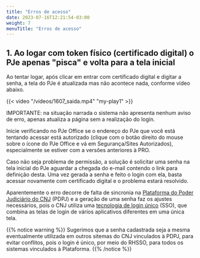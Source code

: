 ```yaml
---
title: "Erros de acesso"
date: 2023-07-16T12:21:54-03:00
weight: 7
menuTitle: "Erros de acesso"
---
```

## 1. Ao logar com token físico (certificado digital) o PJe apenas "pisca" e volta para a tela inicial

Ao tentar logar, após clicar em entrar com certificado digital e digitar a senha, a tela do PJe é atualizada mas não acontece nada, conforme vídeo abaixo. 

{{< video "/videos/1607_saida.mp4" "my-play1" >}}

IMPORTANTE: na situação narrada o sistema não apresenta nenhum aviso de erro, apenas atualiza a página sem a realização do login.

Inicie verificando no PJe Office se o endereço do PJe que você está tentando acessar está autorizado (clique com o botão direito do mouse sobre o ícone do PJe Office e vá em Segurança/Sites Autorizados), especialmente se estiver com a versões anteriores à PRO.

Caso não seja problema de permissão, a solução é solicitar uma senha na tela inicial do PJe aguardar a chegada do e-mail contendo o link para definição desta. Uma vez gerada a senha e feito o login com ela, basta acessar novamente com certificado digital e o problema estará resolvido.

Aparentemente o erro decorre de falta de sincronia na [Plataforma do Poder Judiciário do CNJ](https://www.cnj.jus.br/tecnologia-da-informacao-e-comunicacao/plataforma-digital-do-poder-judiciario-brasileiro-pdpj-br/) (PDPJ) e a geração de uma senha faz os ajustes necessários, pois o CNJ utiliza uma [tecnologia de login único](https://docs.pdpj.jus.br/servicos-estruturantes/autenticacao-sso/) (SSO), que combina as telas de login de vários aplicativos diferentes em uma única tela.

{{% notice warning %}}
Sugerimos que a senha cadastrada seja a mesma eventualmente utilizada em outros sitemas do CNJ vinculados à PDPJ, para evitar conflitos, pois o login é único, por meio do RHSSO, para todos os sistemas vinculados à Plataforma.
{{% /notice %}}
